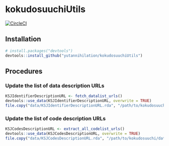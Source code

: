 # kokudosuuchiUtils

[![CircleCI](https://circleci.com/gh/yutannihilation/kokudosuuchiUtils.svg?style=svg)](https://circleci.com/gh/yutannihilation/kokudosuuchiUtils)

## Installation

``` r
# install.packages("devtools")
devtools::install_github("yutannihilation/kokudosuuchiUtils")
```
## Procedures

### Update the list of data description URLs

```r
KSJIdentifierDescriptionURL <- fetch_datalist_urls()
devtools::use_data(KSJIdentifierDescriptionURL, overwrite = TRUE)
file.copy("data/KSJIdentifierDescriptionURL.rda", "/path/to/kokudosuuchi/data/")
```

### Update the list of code description URLs

```r
KSJCodesDescriptionURL <- extract_all_codelist_urls()
devtools::use_data(KSJCodesDescriptionURL, overwrite = TRUE)
file.copy("data/KSJCodesDescriptionURL.rda", "/path/to/kokudosuuchi/data/")
```
